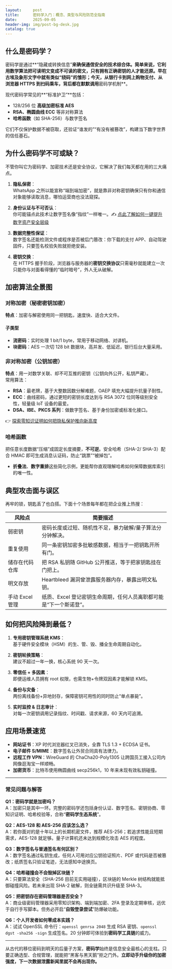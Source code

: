 ```yaml
---
layout:     post
title:      密码学入门：概念、类型与风险防范全指南
date:       2025-09-05
header-img: img/post-bg-desk.jpg
catalog: true
---
```


## 什么是密码学？
密码学是通过**“隐藏或转换信息”**来确保通信安全的技术综合体。简单来说，它利用数学算法把可读明文变成不可读的密文，只有拥有正确密钥的人才能还原。早在古埃及象形文字中就有类似“绕码”的雏形；今天，从银行卡到网上购物支付、从浏览器 HTTPS 到扫码乘车，背后都在默默调用**密码学机制**。

现代密码学常见的**“标准护卫”**包括：
- 128/256 位 **高级加密标准 AES**
- **RSA、椭圆曲线 ECC** 等非对称算法
- **哈希函数**（如 SHA-256）与数字签名

它们不仅保护数据不被窃取，还验证“谁发的”“有没有被篡改”，构建当下数字世界的信任基石。

## 为什么密码学不可或缺？
不管你叫它为密码学、加密技术还是安全协议，它解决了我们每天都在用的三大痛点。

1. **隐私保密**：  
   WhatsApp 之所以能宣称“端到端加密”，就是靠非对称密钥确保只有你和通信对象能够读取消息，哪怕运营商也没法窥探。

2. **身份认证与不可否认**：  
   你可能锚点此技术让数字签名像“指纹”一样唯一。✍️ [点此了解如何一键提升数字资产安全层级](https://okxdog.com/)

3. **数据完整性保证**：  
   数字签名还能检测文件或程序是否被后门篡改：你下载的支付 APP、自动驾驶固件，只要签名校验失败就拒绝安装。

4. **密钥交换**：  
   在 HTTPS 握手阶段，浏览器与服务器的**密钥交换协议**只需毫秒就能建立一次只能你与对面看得懂的“临时暗号”，外人无从破解。

## 加密算法全景图

### 对称加密（秘密密钥加密）
**特点**：加密与解密使用同一把钥匙，速度快、适合大文件。  
#### 子类型
- **流密码**：实时处理 1 bit/1 byte，常用于移动网络、对讲机。  
- **块密码**：AES 一次切 128 bit 数据块，高并发、低延迟，银行后台大量采用。

### 非对称加密（公钥加密）
**特点**：用一对数学关联、却不可互推的密钥（公钥向外公开，私钥严藏）。  
常用算法：
- **RSA**：最老牌，基于大整数因数分解难题，OAEP 填充大幅提升抗量子耐性。  
- **ECC**：曲线密码，通过更短的密钥长度达到与 RSA 3072 位同等级别安全性，轻量级 IoT 设备的最爱。  
- **DSA、IBE、PKCS 系列**：做数字签名、基于身份加密或标准化接口。

👉 [探索零知识证明如何把隐私保护推向新高度](https://okxdog.com/)

### 哈希函数
把任意长度数据“压缩”成固定长度摘要，**不可逆**。安全哈希（SHA-2/ SHA-3）配合 HMAC 即可生成消息认证码，防止“跳票”“被掉包”。  
- **折叠法**、**数字重排**这些简化示例，更能帮你直观理解哈希如何保障数据库索引的唯一性。

## 典型攻击面与误区

再牢的锁，钥匙丢了也白搭。下面十个场景每年都在把企业推上热搜：

| 风险点 | 简要描述 |
|--------|----------|
| 弱密钥 | 密码长度或过短、随机性不足，暴力破解/量子算法分分钟解决。 |
| 重复使用 | 同一条密钥加密多批敏感数据，相当于一把钥匙开所有门。 |
| 储存在代码仓库 | 把 RSA 私钥随 GitHub 公开推送，等于把家钥匙挂在门把上。 |
| 明文存放 | Heartbleed 漏洞曾泄露服务器内存，暴露出明文私钥。 |
| 手动 Excel 管理 | 纸质、Excel 登记密钥生命周期，任何人员离职都可能是“下一个斯诺登”。 |

## 如何把风险降到最低？
1. **专用密钥管理系统 KMS**：  
   基于硬件安全模块（HSM）的生、管、毁、播全生命周期自动化。

2. **密钥轮换策略**：  
   建议不超过一年一换，核心系统 90 天一次。

3. **零信任 + 多因素**：  
   即便运维人员拥有 root 权限，也需生物+令牌双因素才能解锁 KMS。

4. **备份与灾备**：  
   两份离线备份+异地封存，保障密钥可用性的同时防止“单点暴毙”。

5. **实时监控 & 日志审计**：  
   对每一次密钥调用记录指纹、时间戳、请求来源，60 天内可追溯。

## 应用场景速览
- **网站证书**：XP 时代浏览器红叉已消失，全靠 TLS 1.3 + ECDSA 证书。  
- **电子邮件 S/MIME**：数字签名让外贸合同具有法律力。  
- **远程工作 VPN**：WireGuard 的 ChaCha20-Poly1305 让跨国员工接入公司内网像逛淘宝一样顺畅。  
- **加密货币**：比特币使用椭圆曲线 secp256k1，10 年来未现有效私钥碰撞。

---

### 常见问题与解答

**Q1：密码学就是加密吗？**  
A：加密只是其中一环。完整的密码学还包括身份认证、数字签名、密钥协商、零知识证明、哈希校验等，合称“**密码学生态系统**”。

**Q2：AES-128 和 AES-256 应该怎么选？**  
A：若你面对的是十年以上的长期机密文件，推荐 AES-256；若追求性能且短期需求，AES-128 就足够。量子计算机还未达到规模化攻击 AES 的程度。

**Q3：数字签名与普通签名有何区别？**  
A：数字签名通过私钥生成，任何人可用对应公钥验证照片、PDF 或代码是否被篡改；纸质签名只验证笔迹，无法感知中途换页。

**Q4：哈希碰撞会不会毁掉区块链？**  
A：只要算法安全（SHA-256 目前无实用碰撞），区块链的 Merkle 树结构就能抵御碰撞风险。若未来出现 SHA-2 破解，则全链需共识升级至 SHA-3。

**Q5：把密钥存在密码管理器是否安全？**  
A：商业级密码管理器采用零知识架构、端到端加密、2FA 登录及定期审核，远优于自行手写脚本。但务必开启“**自毁登录尝试**”防爆破功能。

**Q6：个人开发者如何零成本实践？**  
A：试试 OpenSSL 命令行：`openssl genrsa 2048` 生成 RSA 密钥、`openssl dgst -sha256 -sign` 生成签名。20 分钟即可体验到**密码学工具链**的威力。

---

从古代的移位密码到明天的后量子方案，**密码学**始终是信息安全最核心的支柱。只要正确选型、合规管理，就能把“黑客与黑天鹅”拒之门外。**立即动手升级你的加密强度，下一次数据泄露新闻里就不会再出现你。**